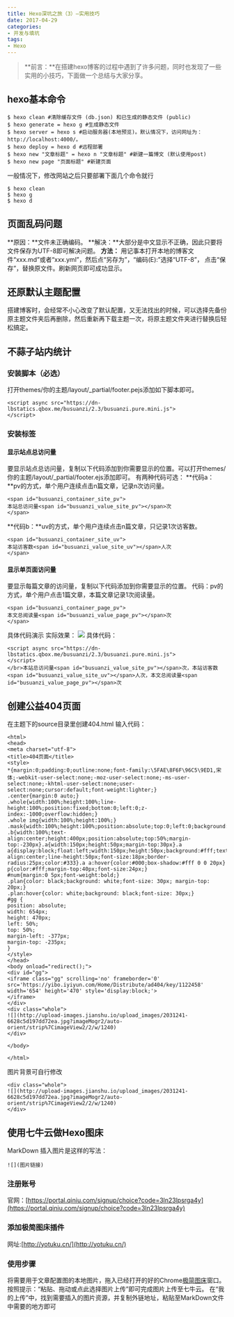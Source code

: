```yaml
---
title: Hexo深坑之旅（3）—实用技巧
date: 2017-04-29
categories:
- 开发与填坑
tags: 
- Hexo
---
```


<meta name="referrer" content="no-referrer" />

> **前言：**在搭建hexo博客的过程中遇到了许多问题，同时也发现了一些实用的小技巧，下面做一个总结与大家分享。

## hexo基本命令
```
$ hexo clean #清除缓存文件 (db.json) 和已生成的静态文件 (public)
$ hexo generate = hexo g #生成静态文件
$ hexo server = hexo s #启动服务器(本地预览)。默认情况下，访问网址为： http://localhost:4000/。
$ hexo deploy = hexo d #远程部署
$ hexo new "文章标题" = hexo n "文章标题" #新建一篇博文 (默认使用post)
$ hexo new page "页面标题" #新建页面
```
一般情况下，修改网站之后只要部署下面几个命令就行
```
$ hexo clean
$ hexo g
$ hexo d
```
## 页面乱码问题
**原因：**文件未正确编码。
**解决：**大部分是中文显示不正确，因此只要将文件保存为UTF-8即可解决问题。
**方法：**
用记事本打开本地的博客文件“xxx.md”或者“xxx.yml”，然后点“另存为”，“编码(E):”选择“UTF-8”，
点击“保存”，替换原文件。刷新网页即可成功显示。
## 还原默认主题配置
搭建博客时，会经常不小心改变了默认配置，又无法找出的时候，可以选择先备份原主题文件夹后再删除，然后重新再下载主题一次，将原主题文件夹进行替换后轻松搞定。
## 不蒜子站内统计
### 安装脚本（必选）
打开themes/你的主题/layout/_partial/footer.pejs添加如下脚本即可。
```
<script async src="https://dn-lbstatics.qbox.me/busuanzi/2.3/busuanzi.pure.mini.js">
</script>
```
### 安装标签
#### 显示站点总访问量
要显示站点总访问量，复制以下代码添加到你需要显示的位置。可以打开themes/你的主题/layout/_partial/footer.ejs添加即可。
有两种代码可选：
**代码a：**pv的方式，单个用户连续点击n篇文章，记录n次访问量。
```
<span id="busuanzi_container_site_pv">
本站总访问量<span id="busuanzi_value_site_pv"></span>次
</span>
```
**代码b：**uv的方式，单个用户连续点击n篇文章，只记录1次访客数。
```
<span id="busuanzi_container_site_uv">
本站访客数<span id="busuanzi_value_site_uv"></span>人次
</span>
```
#### 显示单页面访问量
要显示每篇文章的访问量，复制以下代码添加到你需要显示的位置。
代码：pv的方式，单个用户点击1篇文章，本篇文章记录1次阅读量。
```
<span id="busuanzi_container_page_pv">
本文总阅读量<span id="busuanzi_value_page_pv"></span>次
</span>
```
具体代码演示
实际效果：
![](http://upload-images.jianshu.io/upload_images/2031241-2722a15aff13b807.jpg?imageMogr2/auto-orient/strip%7CimageView2/2/w/1240)
具体代码：
```
<script async src="https://dn-lbstatics.qbox.me/busuanzi/2.3/busuanzi.pure.mini.js">
</script>
</br>本站总访问量<span id="busuanzi_value_site_pv"></span>次，本站访客数<span id="busuanzi_value_site_uv"></span>人次，本文总阅读量<span id="busuanzi_value_page_pv"></span>次
```
## 创建公益404页面
在主题下的source目录里创建404.html
输入代码：
```
<html>
<head>
<meta charset="utf-8">
<title>404页面</title>
<style>
*{margin:0;padding:0;outline:none;font-family:\5FAE\8F6F\96C5\9ED1,宋体;-webkit-user-select:none;-moz-user-select:none;-ms-user-select:none;-khtml-user-select:none;user-select:none;cursor:default;font-weight:lighter;}
.center{margin:0 auto;}
.whole{width:100%;height:100%;line-height:100%;position:fixed;bottom:0;left:0;z-index:-1000;overflow:hidden;}
.whole img{width:100%;height:100%;}
.mask{width:100%;height:100%;position:absolute;top:0;left:0;background:#000;opacity:0.6;filter:alpha(opacity=60);}
.b{width:100%;text-align:center;height:400px;position:absolute;top:50%;margin-top:-230px}.a{width:150px;height:50px;margin-top:30px}.a a{display:block;float:left;width:150px;height:50px;background:#fff;text-align:center;line-height:50px;font-size:18px;border-radius:25px;color:#333}.a a:hover{color:#000;box-shadow:#fff 0 0 20px}
p{color:#fff;margin-top:40px;font-size:24px;}
#num{margin:0 5px;font-weight:bold;}
.plan{color: black;background: white;font-size: 30px; margin-top: 20px;}
.plan:hover{color: white;background: black;font-size: 30px;}
#gg {
position: absolute;
width: 654px;
height: 470px;
left: 50%;
top: 50%;
margin-left: -377px;
margin-top: -235px;
}
</style>
</head>
<body onload="redirect();">
<div id="gg">
<iframe class="gg" scrolling='no' frameborder='0' src='https://yibo.iyiyun.com/Home/Distribute/ad404/key/1122458' width='654' height='470' style='display:block;'>
</iframe>
</div>
<div class="whole">
![](http://upload-images.jianshu.io/upload_images/2031241-6628c5d197dd72ea.jpg?imageMogr2/auto-orient/strip%7CimageView2/2/w/1240)
</div>

</body>

</html>
```
图片背景可自行修改
```
<div class="whole">
![](http://upload-images.jianshu.io/upload_images/2031241-6628c5d197dd72ea.jpg?imageMogr2/auto-orient/strip%7CimageView2/2/w/1240)
</div>
```
## 使用七牛云做Hexo图床
MarkDown 插入图片是这样的写法：
```
![](图片链接)
```
### 注册账号
官网：[https://portal.qiniu.com/signup/choice?code=3ln23lpsrga4y](https://portal.qiniu.com/signup/choice?code=3ln23lpsrga4y)
### 添加极简图床插件
网址:[http://yotuku.cn/](http://yotuku.cn/)
### 使用步骤
将需要用于文章配置图的本地图片，拖入已经打开的好的Chrome[极简图床](http://yotuku.cn/?utm_source=chromeplugin)窗口。
按照提示：“粘贴、拖动或点此选择图片上传”即可完成图片上传至七牛云。
在“我的上传”中，找到需要插入的图片资源，并复制外链地址，粘贴至MarkDown文件中需要的地方即可